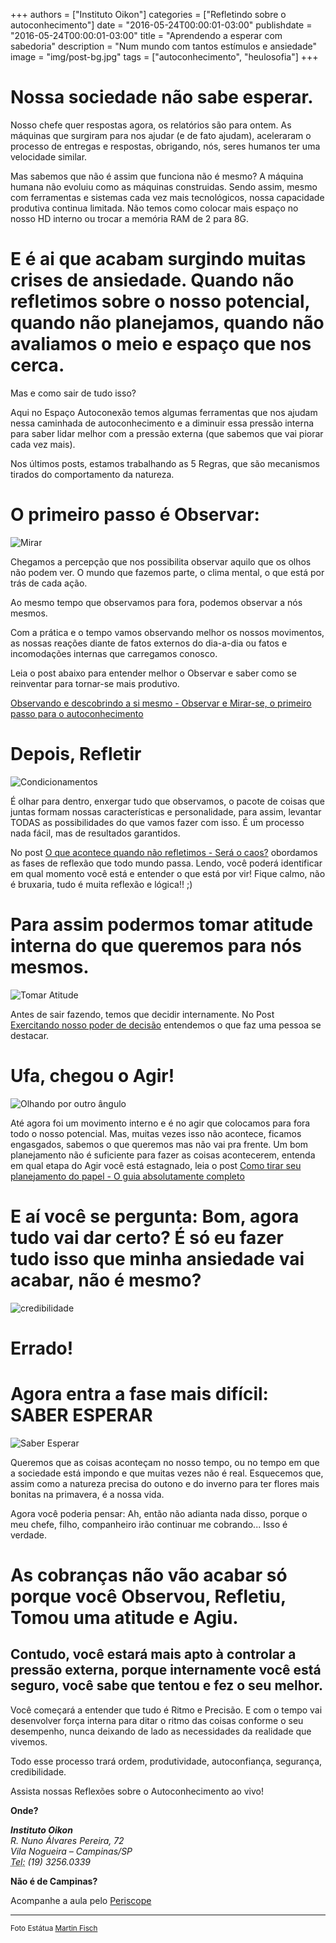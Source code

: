 +++
authors = ["Instituto Oikon"]
categories = ["Refletindo sobre o autoconhecimento"]
date = "2016-05-24T00:00:01-03:00"
publishdate = "2016-05-24T00:00:01-03:00"
title = "Aprendendo a esperar com sabedoria"
description = "Num mundo com tantos estímulos e ansiedade"
image = "img/post-bg.jpg"
tags = ["autoconhecimento", "heulosofia"]
+++


# Nossa sociedade não sabe esperar.

Nosso chefe quer respostas agora, os relatórios são para ontem. As máquinas que surgiram para nos ajudar (e de fato ajudam), aceleraram o processo de entregas e respostas, obrigando, nós, seres humanos ter uma velocidade similar.

Mas sabemos que não é assim que funciona não é mesmo? A máquina humana não evoluiu como as máquinas construidas. Sendo assim, mesmo com ferramentas e sistemas cada vez mais tecnológicos, nossa capacidade produtiva continua limitada. Não temos como colocar mais espaço no nosso HD interno ou trocar a memória RAM de 2 para 8G.

# E é ai que acabam surgindo muitas crises de ansiedade. Quando não refletimos sobre o nosso potencial, quando não planejamos, quando não avaliamos o meio e espaço que nos cerca.

Mas e como sair de tudo isso?

Aqui no Espaço Autoconexão temos algumas ferramentas que nos ajudam nessa caminhada de autoconhecimento e a diminuir essa pressão interna para saber lidar melhor com a pressão externa (que sabemos que vai piorar cada vez mais).

Nos últimos posts, estamos trabalhando as 5 Regras, que são mecanismos tirados do comportamento da natureza.

# O primeiro passo é Observar:

![Mirar](https://s3-sa-east-1.amazonaws.com/blog.autoconexao.org.br/img/2016/04/eu-no-espelho.png)

Chegamos a percepção que nos possibilita observar aquilo que os olhos não podem ver. O mundo que fazemos parte, o clima mental, o que está por trás de cada ação.

Ao mesmo tempo que observamos para fora, podemos observar a nós mesmos.

Com a prática e o tempo vamos observando melhor os nossos movimentos, as nossas reações diante de fatos externos do dia-a-dia ou fatos e incomodações internas que carregamos conosco.


Leia o post abaixo para entender melhor o Observar e saber como se reinventar para tornar-se mais produtivo.

[Observando e descobrindo a si mesmo - Observar e Mirar-se, o primeiro passo para o autoconhecimento](http://blog.autoconexao.org.br/post/2016/04/observar-e-mirar-se/)

# Depois, Refletir

![Condicionamentos](https://s3-sa-east-1.amazonaws.com/blog.autoconexao.org.br/img/2016/04/condicionamentos.jpg)

É olhar para dentro, enxergar tudo que observamos, o pacote de coisas que juntas formam nossas características e personalidade, para assim, levantar TODAS as possibilidades do que vamos fazer com isso. É um processo nada fácil, mas de resultados garantidos.

No post [O que acontece quando não refletimos - Será o caos?](http://blog.autoconexao.org.br/post/2016/04/o-que-acontece-quando-nao-refletimos/) obordamos as fases de reflexão que todo mundo passa. Lendo, você poderá identificar em qual momento você está e entender o que está por vir! Fique calmo, não é bruxaria, tudo é muita reflexão e lógica!! ;)

# Para assim podermos tomar atitude interna do que queremos para nós mesmos.

![Tomar Atitude](https://s3-sa-east-1.amazonaws.com/blog.autoconexao.org.br/img/2016/05/tomar-atitude.jpg)

Antes de sair fazendo, temos que decidir internamente. No Post [Exercitando nosso poder de decisão](http://blog.autoconexao.org.br/post/2016/05/exercitando-nosso-poder-de-decisao/) entendemos o que faz uma pessoa se destacar.

# Ufa, chegou o Agir!

![Olhando por outro ângulo](https://s3-sa-east-1.amazonaws.com/blog.autoconexao.org.br/img/2016/05/olhando-por-outro-angulo.jpg)

Até agora foi um movimento interno e é no agir que colocamos para fora todo o nosso potencial. Mas, muitas vezes isso não acontece, ficamos engasgados, sabemos o que queremos mas não vai pra frente. Um bom planejamento não é suficiente para fazer as coisas acontecerem, entenda em qual etapa do Agir você está estagnado, leia o post [Como tirar seu planejamento do papel - O guia absolutamente completo](http://blog.autoconexao.org.br/post/2016/05/como-tirar-o-planejamento-do-papel/)


# E aí você se pergunta: Bom, agora tudo vai dar certo? É só eu fazer tudo isso que minha ansiedade vai acabar, não é mesmo?

![credibilidade](https://s3-sa-east-1.amazonaws.com/blog.autoconexao.org.br/img/2016/05/credibilidade.jpg	)

# Errado!

# Agora entra a fase mais difícil: SABER ESPERAR

![Saber Esperar](https://s3-sa-east-1.amazonaws.com/blog.autoconexao.org.br/img/2016/05/saber-esperar.png)

Queremos que as coisas aconteçam no nosso tempo, ou no tempo em que a sociedade está impondo e que muitas vezes não é real. Esquecemos que, assim como a natureza precisa do outono e do inverno para ter flores mais bonitas na primavera, é a nossa vida.


Agora você poderia pensar: Ah, então não adianta nada disso, porque o meu chefe, filho, companheiro irão continuar me cobrando... Isso é verdade.

# As cobranças não vão acabar só porque você Observou, Refletiu, Tomou uma atitude e Agiu.

## Contudo, você estará mais apto à controlar a pressão externa, porque internamente você está seguro, você sabe que tentou e fez o seu melhor.


Você começará a entender que tudo é Ritmo e Precisão. E com o tempo vai desenvolver força interna para ditar o ritmo das coisas conforme o seu desempenho, nunca deixando de lado as necessidades da realidade que vivemos.

Todo esse processo trará ordem, produtividade, autoconfiança, segurança, credibilidade.


Assista nossas Reflexões sobre o Autoconhecimento ao vivo!

**Onde?**

<address>
  <strong>Instituto Oikon</strong><br>
  R. Nuno Álvares Pereira, 72<br>
  Vila Nogueira – Campinas/SP<br>
  <abbr title="Phone">Tel:</abbr> (19) 3256.0339
</address>


**Não é de Campinas?**

Acompanhe a aula pelo [Periscope][a41c6f3b]

  [a41c6f3b]: https://www.periscope.tv/ "Periscope"


---
<small>Foto Estátua [Martin Fisch](https://www.flickr.com/photos/marfis75/)</small>
